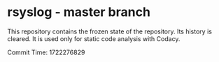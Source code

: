# rsyslog - master branch

This repository contains the frozen state of the repository.
Its history is cleared. It is used only for static code
analysis with Codacy.

Commit Time: 1722276829